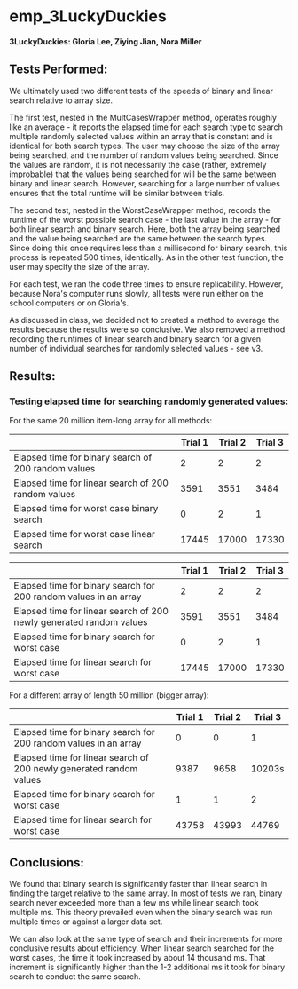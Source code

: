 # emp_3LuckyDuckies

#### 3LuckyDuckies: Gloria Lee, Ziying Jian, Nora Miller

## Tests Performed:
We ultimately used two different tests of the speeds of binary and linear search relative to array size.

The first test, nested in the MultCasesWrapper method, operates roughly like an average - it reports the elapsed time for each search type to search multiple randomly selected values within an array that is constant and is identical for both search types. The user may choose the size of the array being searched, and the number of random values being searched. Since the values are random, it is not necessarily the case (rather, extremely improbable) that the values being searched for will be the same between binary and linear search. However, searching for a large number of values ensures that the total runtime will be similar between trials.

The second test, nested in the WorstCaseWrapper method, records the runtime of the worst possible search case - the last value in the array - for both linear search and binary search. Here, both the array being searched and the value being searched are the same between the search types. Since doing this once requires less than a millisecond for binary search, this process is repeated 500 times, identically. As in the other test function, the user may specify the size of the array.

For each test, we ran the code three times to ensure replicability. However, because Nora's computer runs slowly, all tests were run either on the school computers or on Gloria's.

As discussed in class, we decided not to created a method to average the results because the results were so conclusive. We also removed a method recording the runtimes of linear search and binary search for a given number of individual searches for randomly selected values - see v3.


## Results:

### Testing elapsed time for searching randomly generated values:


For the same 20 million item-long array for all methods:

|           | Trial 1 | Trial 2 | Trial 3 |
| --------- | ----- | ---- | --- |
| Elapsed time for binary search of 200 random values | 2 | 2 | 2 |
| Elapsed time for linear search of 200 random values | 3591 | 3551 | 3484 |
| Elapsed time for worst case binary search | 0 | 2 | 1 |
| Elapsed time for worst case linear search | 17445 | 17000 | 17330 |

|           | Trial 1 | Trial 2 | Trial 3 |
| --------- | ----- | ---- | --- |
| Elapsed time for binary search for 200 random values in an array | 2 | 2 | 2 |
| Elapsed time for linear search of 200 newly generated random values | 3591 | 3551 | 3484 |
| Elapsed time for binary search for worst case | 0 | 2 | 1 |
| Elapsed time for linear search for worst case | 17445 | 17000 | 17330 |

For a different array of length 50 million (bigger array):

|           | Trial 1 | Trial 2 | Trial 3 |
| --------- | ----- | ---- | --- |
| Elapsed time for binary search for 200 random values in an array | 0 | 0 | 1 |
| Elapsed time for linear search of 200 newly generated random values | 9387 | 9658 | 10203s |
| Elapsed time for binary search for worst case | 1 | 1 | 2 |
| Elapsed time for linear search for worst case | 43758 | 43993 | 44769 |


## Conclusions:

We found that binary search is significantly faster than linear search in finding the target relative to the same array. In most of tests we ran, binary search never exceeded more than a few ms while linear search took multiple ms. This theory prevailed even when the binary search was run multiple times or against a larger data set.

We can also look at the same type of search and their increments for more conclusive results about efficiency. When linear search searched for the worst cases, the time it took increased by about 14 thousand ms. That increment is significantly higher than the 1-2 additional ms it took for binary search to conduct the same search.
